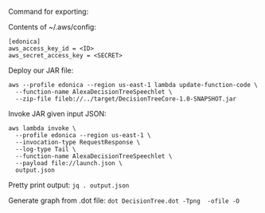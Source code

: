 Command for exporting:

Contents of ~/.aws/config:

```
[edonica]
aws_access_key_id = <ID>
aws_secret_access_key = <SECRET>
```

Deploy our JAR file:
```
aws --profile edonica --region us-east-1 lambda update-function-code \
  --function-name AlexaDecisionTreeSpeechlet \
  --zip-file fileb://../target/DecisionTreeCore-1.0-SNAPSHOT.jar
```

Invoke JAR given input JSON:
```
aws lambda invoke \
  --profile edonica --region us-east-1 \
  --invocation-type RequestResponse \
  --log-type Tail \
  --function-name AlexaDecisionTreeSpeechlet \
  --payload file://launch.json \
  output.json
```

Pretty print output:
`jq . output.json`


Generate graph from .dot file:
`dot DecisionTree.dot -Tpng  -ofile -O`

